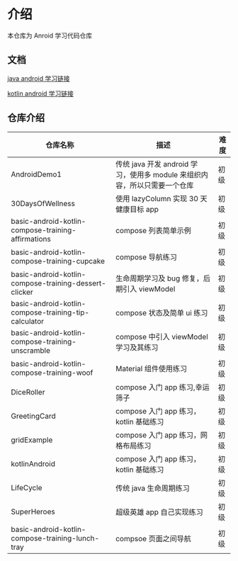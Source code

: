 # 介绍

本仓库为 Anroid 学习代码仓库

## 文档

[java android 学习链接](https://www.bilibili.com/video/BV19U4y1R7zV/?p=64&spm_id_from=pageDriver&vd_source=e2ad92335ca8373f02f0c6b05e039a53)

[kotlin android 学习链接](https://developer.android.com/courses/android-basics-compose/course)

## 仓库介绍

| 仓库名称                                              | 描述                                                                      | 难度 |
| ----------------------------------------------------- | ------------------------------------------------------------------------- | ---- |
| AndroidDemo1                                          | 传统 java 开发 android 学习，使用多 module 来组织内容，所以只需要一个仓库 | 初级 |
| 30DaysOfWellness                                      | 使用 lazyColumn 实现 30 天健康目标 app                                    | 初级 |
| basic-android-kotlin-compose-training-affirmations    | compose 列表简单示例                                                      | 初级 |
| basic-android-kotlin-compose-training-cupcake         | compose 导航练习                                                          | 初级 |
| basic-android-kotlin-compose-training-dessert-clicker | 生命周期学习及 bug 修复，后期引入 viewModel                               | 初级 |
| basic-android-kotlin-compose-training-tip-calculator  | compose 状态及简单 ui 练习                                                | 初级 |
| basic-android-kotlin-compose-training-unscramble      | compose 中引入 viewModel 学习及其练习                                     | 初级 |
| basic-android-kotlin-compose-training-woof            | Material 组件使用练习                                                     | 初级 |
| DiceRoller                                            | compose 入门 app 练习,幸运筛子                                            | 初级 |
| GreetingCard                                          | compose 入门 app 练习，kotlin 基础练习                                    | 初级 |
| gridExample                                           | compose 入门 app 练习，网格布局练习                                       | 初级 |
| kotlinAndroid                                         | compose 入门 app 练习，kotlin 基础练习                                    | 初级 |
| LifeCycle                                             | 传统 java 生命周期练习                                                    | 初级 |
| SuperHeroes                                           | 超级英雄 app 自己实现练习                                                 | 初级 |
| basic-android-kotlin-compose-training-lunch-tray      | compsoe 页面之间导航                                                      | 初级 |
